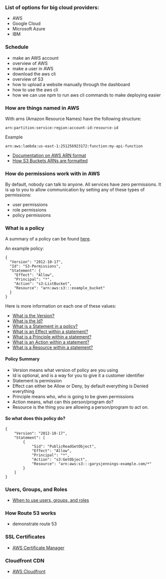 ### List of options for big cloud providers:

-   AWS
-   Google Cloud
-   Microsoft Azure
-   IBM

### Schedule

-   make an AWS account
-   overview of AWS
-   make a user in AWS
-   download the aws cli
-   overview of S3
-   how to upload a website manually through the dashboard
-   how to use the aws cli
-   how we can use npm to run aws cli commands to make deploying easier


### How are things named in AWS
With arns (Amazon Resource Names) have the following structure:
```
arn:partition:service:region:account-id:resource-id
```
Example
```
arn:aws:lambda:us-east-1:251256923172:function:my-api-function
```

- [Documentation on AWS ARN format](https://docs.aws.amazon.com/general/latest/gr/aws-arns-and-namespaces.html)
- [How S3 Buckets ARNs are formatted](https://docs.aws.amazon.com/en_pv/AmazonS3/latest/dev/s3-arn-format.html)



### How do permissions work with in AWS
By default, nobody can talk to anyone. All services have zero permissions.
It is up to you to allow communication by setting any of these types of permissions:
- user permissions
- role permissions
- policy permissions

### What is a policy
A summary of a policy can be found [here](https://docs.aws.amazon.com/IAM/latest/UserGuide/access_policies.html#access_policies-json). 

An example policy:
```
{
  "Version": "2012-10-17",
  "Id": "S3-Permissions",
  "Statement": {
    "Effect": "Allow",
    "Principal": "*",
    "Action": "s3:ListBucket",
    "Resource": "arn:aws:s3:::example_bucket"
  }
}
```

Here is more information on each one of these values:
- [What is the Version?](https://docs.aws.amazon.com/IAM/latest/UserGuide/reference_policies_elements_version.html)
- [What is the Id?](https://docs.aws.amazon.com/IAM/latest/UserGuide/reference_policies_elements_id.html)
- [What is a Statement in a policy?](https://docs.aws.amazon.com/IAM/latest/UserGuide/reference_policies_elements_statement.html)
- [What is an Effect within a statement?](https://docs.aws.amazon.com/IAM/latest/UserGuide/reference_policies_elements_effect.html)
- [What is a Principle within a statement?](https://docs.aws.amazon.com/IAM/latest/UserGuide/reference_policies_elements_principal.html)
- [What is an Action within a statement?](https://docs.aws.amazon.com/IAM/latest/UserGuide/reference_policies_elements_action.html)
- [What is a Resource within a statement?](https://docs.aws.amazon.com/IAM/latest/UserGuide/reference_policies_elements_resource.html)


#### Policy Summary
- Version means what version of policy are you using
- Id is optional, and is a way for you to give it a customer identifier
- Statement is permission
- Effect can either be Allow or Deny, by default everything is Denied everything
- Principle means who, who is going to be given permissions
- Action means, what can this person/program do?
- Resource is the thing you are allowing a person/program to act on.

#### So what does this policy do?
```
{
    "Version": "2012-10-17",
    "Statement": [
        {
            "Sid": "PublicReadGetObject",
            "Effect": "Allow",
            "Principal": "*",
            "Action": "s3:GetObject",
            "Resource": "arn:aws:s3:::garysjennings-example.com/*"
        }
    ]
}
```


### Users, Groups, and Roles
- [When to use users, groups, and roles](https://docs.aws.amazon.com/IAM/latest/UserGuide/id.html)

### How Route 53 works
- demonstrate route 53

### SSL Certificates
- [AWS Certificate Manager](https://aws.amazon.com/certificate-manager/)

### Cloudfront CDN
- [AWS Cloudfront](https://aws.amazon.com/cloudfront/)
